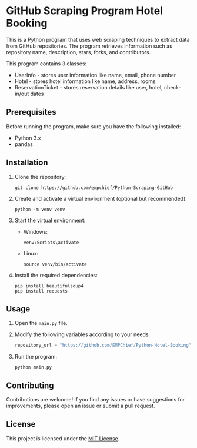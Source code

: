 # GitHub Scraping Program Hotel Booking

This is a Python program that uses web scraping techniques to extract data from GitHub repositories. The program retrieves information such as repository name, description, stars, forks, and contributors.

This program contains 3 classes:

- UserInfo - stores user information like name, email, phone number
- Hotel - stores hotel information like name, address, rooms
- ReservationTicket - stores reservation details like user, hotel, check-in/out dates

## Prerequisites

Before running the program, make sure you have the following installed:

- Python 3.x
- pandas

## Installation

1. Clone the repository:

   ```shell
   git clone https://github.com/empchief/Python-Scraping-GitHub
   ```

2. Create and activate a virtual environment (optional but recommended):

   ```shell
   python -m venv venv
   ```

3. Start the virtual environment:

   - Windows:
     ```shell
     venv\Scripts\activate
     ```
   - Linux:
     ```shell
     source venv/bin/activate
     ```

4. Install the required dependencies:

   ```shell
   pip install beautifulsoup4
   pip install requests
   ```

## Usage

1. Open the `main.py` file.

2. Modify the following variables according to your needs:

   ```python
   repository_url = "https://github.com/EMPChief/Python-Hotel-Booking"
   ```

3. Run the program:

   ```shell
   python main.py
   ```

## Contributing

Contributions are welcome! If you find any issues or have suggestions for improvements, please open an issue or submit a pull request.

## License

This project is licensed under the [MIT License](LICENSE).
